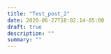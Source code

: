 ```yaml
---
title: "Test_post_2"
date: 2020-06-27T10:02:14-05:00
draft: true
description: ""
summary: ""
---
```


